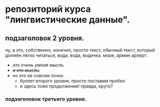 # репозиторий курса "лингвистические данные".

## подзаголовок 2 уровня.

ну, а это, собственно, конечно, просто текст, обычный текст, который должен легко читаться, вода, вода, водичка, море, армин арлерт.

* _это очень умная мысль._
* ~~и это мысль.~~
* но это не совсем точно.
  * буллет второго уровня, просто поставим пробел.
  * и здесь тоже продолжение! правда, круто?

### подзаголовок третьего уровня.
